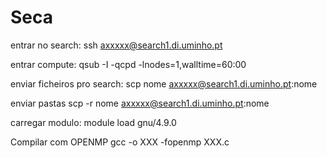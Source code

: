 # Seca

entrar no search:
ssh axxxxx@search1.di.uminho.pt 

entrar compute:
qsub -I -qcpd -lnodes=1,walltime=60:00


enviar ficheiros pro search: scp nome axxxxx@search1.di.uminho.pt:nome

enviar pastas 
scp -r nome axxxxx@search1.di.uminho.pt:nome

carregar modulo:
module load gnu/4.9.0

Compilar com OPENMP 
gcc -o XXX -fopenmp XXX.c
